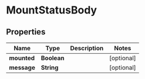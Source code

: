 
# MountStatusBody

## Properties
Name | Type | Description | Notes
------------ | ------------- | ------------- | -------------
**mounted** | **Boolean** |  |  [optional]
**message** | **String** |  |  [optional]




